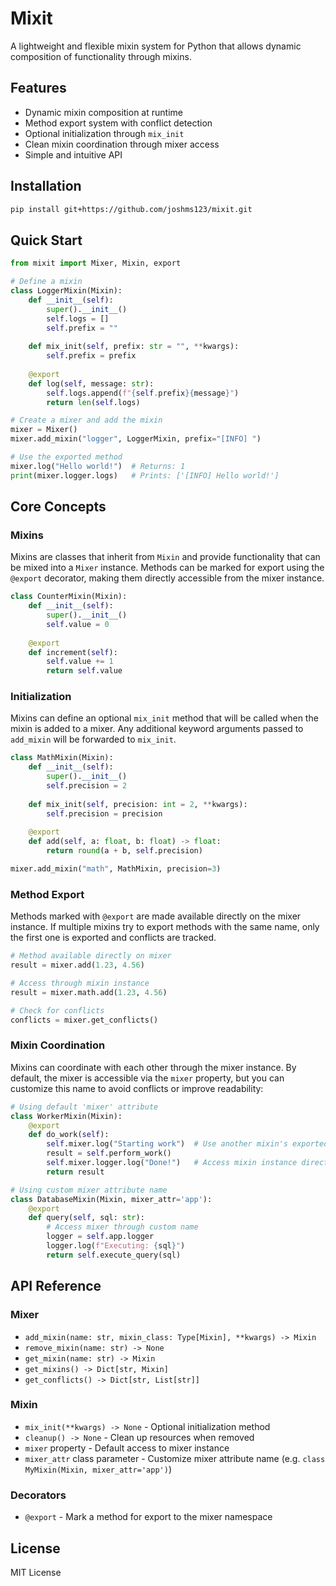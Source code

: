 # Mixit

A lightweight and flexible mixin system for Python that allows dynamic composition of functionality through mixins.

## Features

- Dynamic mixin composition at runtime
- Method export system with conflict detection
- Optional initialization through `mix_init`
- Clean mixin coordination through mixer access
- Simple and intuitive API

## Installation

```bash
pip install git+https://github.com/joshms123/mixit.git
```

## Quick Start

```python
from mixit import Mixer, Mixin, export

# Define a mixin
class LoggerMixin(Mixin):
    def __init__(self):
        super().__init__()
        self.logs = []
        self.prefix = ""
    
    def mix_init(self, prefix: str = "", **kwargs):
        self.prefix = prefix
    
    @export
    def log(self, message: str):
        self.logs.append(f"{self.prefix}{message}")
        return len(self.logs)

# Create a mixer and add the mixin
mixer = Mixer()
mixer.add_mixin("logger", LoggerMixin, prefix="[INFO] ")

# Use the exported method
mixer.log("Hello world!")  # Returns: 1
print(mixer.logger.logs)   # Prints: ['[INFO] Hello world!']
```

## Core Concepts

### Mixins

Mixins are classes that inherit from `Mixin` and provide functionality that can be mixed into a `Mixer` instance. Methods can be marked for export using the `@export` decorator, making them directly accessible from the mixer instance.

```python
class CounterMixin(Mixin):
    def __init__(self):
        super().__init__()
        self.value = 0
    
    @export
    def increment(self):
        self.value += 1
        return self.value
```

### Initialization

Mixins can define an optional `mix_init` method that will be called when the mixin is added to a mixer. Any additional keyword arguments passed to `add_mixin` will be forwarded to `mix_init`.

```python
class MathMixin(Mixin):
    def __init__(self):
        super().__init__()
        self.precision = 2
    
    def mix_init(self, precision: int = 2, **kwargs):
        self.precision = precision
    
    @export
    def add(self, a: float, b: float) -> float:
        return round(a + b, self.precision)

mixer.add_mixin("math", MathMixin, precision=3)
```

### Method Export

Methods marked with `@export` are made available directly on the mixer instance. If multiple mixins try to export methods with the same name, only the first one is exported and conflicts are tracked.

```python
# Method available directly on mixer
result = mixer.add(1.23, 4.56)

# Access through mixin instance
result = mixer.math.add(1.23, 4.56)

# Check for conflicts
conflicts = mixer.get_conflicts()
```

### Mixin Coordination

Mixins can coordinate with each other through the mixer instance. By default, the mixer is accessible via the `mixer` property, but you can customize this name to avoid conflicts or improve readability:

```python
# Using default 'mixer' attribute
class WorkerMixin(Mixin):
    @export
    def do_work(self):
        self.mixer.log("Starting work")  # Use another mixin's exported method
        result = self.perform_work()
        self.mixer.logger.log("Done!")   # Access mixin instance directly
        return result

# Using custom mixer attribute name
class DatabaseMixin(Mixin, mixer_attr='app'):
    @export
    def query(self, sql: str):
        # Access mixer through custom name
        logger = self.app.logger
        logger.log(f"Executing: {sql}")
        return self.execute_query(sql)
```

## API Reference

### Mixer

- `add_mixin(name: str, mixin_class: Type[Mixin], **kwargs) -> Mixin`
- `remove_mixin(name: str) -> None`
- `get_mixin(name: str) -> Mixin`
- `get_mixins() -> Dict[str, Mixin]`
- `get_conflicts() -> Dict[str, List[str]]`

### Mixin

- `mix_init(**kwargs) -> None` - Optional initialization method
- `cleanup() -> None` - Clean up resources when removed
- `mixer` property - Default access to mixer instance
- `mixer_attr` class parameter - Customize mixer attribute name (e.g. `class MyMixin(Mixin, mixer_attr='app')`)

### Decorators

- `@export` - Mark a method for export to the mixer namespace

## License

MIT License